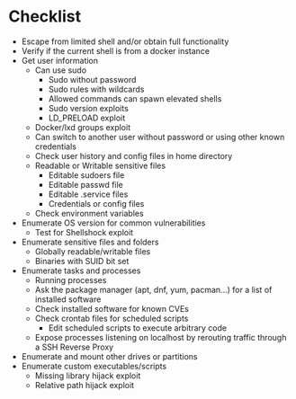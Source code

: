 # Checklist

* Escape from limited shell and/or obtain full functionality
* Verify if the current shell is from a docker instance
* Get user information
  * Can use sudo
    * Sudo without password
    * Sudo rules with wildcards
    * Allowed commands can spawn elevated shells
    * Sudo version exploits
    * LD\_PRELOAD exploit
  * Docker/lxd groups exploit
  * Can switch to another user without password or using other known credentials
  * Check user history and config files in home directory
  * Readable or Writable sensitive files
    * Editable sudoers file
    * Editable passwd file
    * Editable .service files
    * Credentials or config files
  * Check environment variables
* Enumerate OS version for common vulnerabilities
  * Test for Shellshock exploit
* Enumerate sensitive files and folders
  * Globally readable/writable files
  * Binaries with SUID bit set
* Enumerate tasks and processes
  * Running processes
  * Ask the package manager (apt, dnf, yum, pacman...) for a list of installed software&#x20;
  * Check installed software for known CVEs
  * Check crontab files for scheduled scripts
    * Edit scheduled scripts to execute arbitrary code
  * Expose processes listening on localhost by rerouting traffic through a SSH Reverse Proxy
* Enumerate and mount other drives or partitions
* Enumerate custom executables/scripts
  * Missing library hijack exploit
  * Relative path hijack exploit
